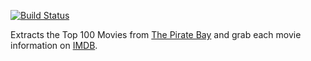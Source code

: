 [![Build Status](https://secure.travis-ci.org/luizbranco/Pirate.png)](http://travis-ci.org/luizbranco/Pirate)

Extracts the Top 100 Movies from [The Pirate Bay](http://www.thepiratebay.se) and grab each movie information on [IMDB](http://www.imdb.com).
